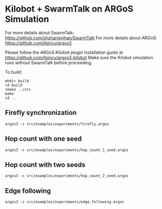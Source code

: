 # Kilobot + SwarmTalk on ARGoS Simulation

For more details about SwarmTalk: https://github.com/shzhangyihan/SwarmTalk
For more details about ARGoS: https://github.com/ilpincy/argos3

Please follow the ARGoS Kilobot plugin installation guide at https://github.com/ilpincy/argos3-kilobot
Make sure the Kilobot simulation runs without SwarmTalk before proceeding.

To build:

```shell
mkdir build
cd build
cmake ../src
make
cd ..
```

## Firefly synchronization

```shell
argos3 -c src/examples/experiments/firefly.argos
```

## Hop count with one seed

```shell
argos3 -c src/examples/experiments/hop_count_1_seed.argos
```

## Hop count with two seeds

```shell
argos3 -c src/examples/experiments/hop_count_2_seed.argos
```

## Edge following

```shell
argos3 -c src/examples/experiments/edge_following.argos
```
